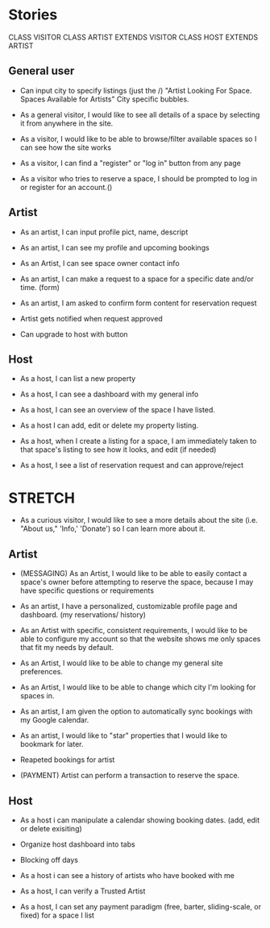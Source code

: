 # Stories

CLASS VISITOR
CLASS ARTIST EXTENDS VISITOR
CLASS HOST EXTENDS ARTIST

## General user

- Can input city to specify listings (just the /)
"Artist Looking For Space. Spaces Available for Artists"
City specific bubbles.

- As a general visitor, I would like to see all details of a space by selecting it from anywhere in the site.

- As a visitor, I would like to be able to browse/filter available spaces so I can see how the site works

- As a visitor, I can find a "register" or "log in" button from any page

- As a visitor who tries to reserve a space, I should be prompted to log in or register for an account.()



## Artist

- As an artist, I can input profile pict, name, descript

- As an artist, I can see my profile and upcoming bookings

- As an Artist, I can see space owner contact info

- As an artist, I can make a request to a space for a specific date and/or time. (form)

- As an artist, I am asked to confirm form content for reservation request

- Artist gets notified when request approved

- Can upgrade to host with button 

## Host

- As a host, I can list a new property

- As a host, I can see a dashboard with my general info 

- As a host, I can see an overview of the space I have listed.

- As a host I can add, edit or delete my property listing.

- As a host, when I create a listing for a space, I am immediately taken to that space's listing to see how it looks, and edit (if needed)

- As a host, I see a list of reservation request and can approve/reject




# STRETCH

- As a curious visitor, I would like to see a more details about the site (i.e. "About us," 'Info,' 'Donate') so I can learn more about it.

## Artist

- (MESSAGING) As an Artist, I would like to be able to easily contact a space's owner before attempting to reserve the space, because I may have specific questions or requirements

- As an artist, I have a personalized, customizable profile page and dashboard.
(my reservations/ history)

- As an Artist with specific, consistent requirements, I would like to be able to configure my account so that the website shows me only spaces that fit my needs by default.

- As an Artist, I would like to be able to change my general site preferences.

- As an Artist, I would like to be able to change which city I'm looking for spaces in.

- As an artist, I am given the option to automatically sync bookings with my Google calendar.

- As an artist, I would like to "star" properties that I would like to bookmark for later.

- Reapeted bookings for artist

- (PAYMENT) Artist can perform a transaction to reserve the space.

## Host
- As a host i can manipulate a calendar showing booking dates. (add, edit or delete exisiting)

- Organize host dashboard into tabs

- Blocking off days

- As a host i can see a history of artists who have booked with me

- As a host, I can verify a Trusted Artist

- As a host, I can set any payment paradigm (free, barter, sliding-scale, or fixed) for a space I list


